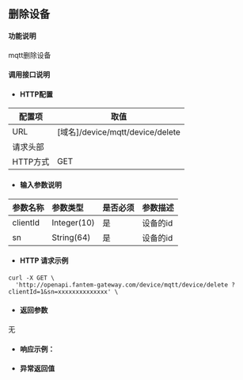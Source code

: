 ## 删除设备

#### 功能说明
mqtt删除设备

#### 调用接口说明

* #### HTTP配置

| 配置项 | 取值 |
| --- | --- |
| URL | \[域名\]/device/mqtt/device/delete |
| 请求头部 | |
| HTTP方式 | GET |

* #### 输入参数说明

| 参数名称 | 参数类型 | 是否必须 | 参数描述 |
| :--- | :--- | :--- | :--- |
| clientId| Integer\(10\) | 是 | 设备的id |
| sn| String\(64\) | 是 | 设备的id |


* #### HTTP 请求示例

```
curl -X GET \
  'http://openapi.fantem-gateway.com/device/mqtt/device/delete ?clientId=1&sn=xxxxxxxxxxxxxx' \
```

* #### 返回参数

无


* #### 响应示例：



* #### 异常返回值




